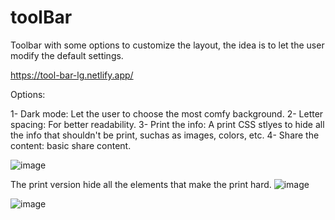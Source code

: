 # toolBar

Toolbar with some options to customize the layout, the idea is to let the user modify the default settings.

https://tool-bar-lg.netlify.app/

Options:

1- Dark mode: Let the user to choose the most comfy background.
2- Letter spacing: For better readability.
3- Print the info: A print CSS stlyes to hide all the info that shouldn't be print, suchas as images, colors, etc.
4- Share the content: basic share content.

![image](https://user-images.githubusercontent.com/72318958/206872920-cb135e94-921c-4bbb-9546-06c307bc42d0.png)

The print version hide all the elements that make the print hard. 
![image](https://user-images.githubusercontent.com/72318958/206873010-fd164c2f-60e5-43e2-b347-baced76339f0.png)

![image](https://user-images.githubusercontent.com/72318958/207019357-218992c2-3c41-4b17-bfef-eb5dae4da88e.png)
